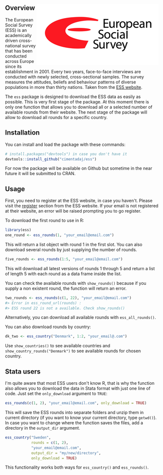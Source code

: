 
Overview <img src="man/figures/ess_logo.png" align="right" />
-------------------------------------------------------------

The European Social Survey (ESS) is an academically driven cross-national survey that has been conducted across Europe since its establishment in 2001. Every two years, face-to-face interviews are conducted with newly selected, cross-sectional samples. The survey measures the attitudes, beliefs and behaviour patterns of diverse populations in more than thirty nations. Taken from the [ESS website](http://www.europeansocialsurvey.org/about/).

The `ess` package is designed to download the ESS data as easily as possible. This is very first stage of the package. At this moment there is only one function that allows you to download all or a selected number of available rounds from their website. The next stage of the package will allow to download all rounds for a specific country.

Installation
------------

You can install and load the package with these commands:

``` r
# install.packages("devtools") in case you don't have it
devtools::install_github("cimentadaj/ess")
```

For now the package will be available on Github but sometime in the near future it will be submitted to CRAN.

Usage
-----

First, you need to register at the ESS website, in case you haven't. Please visit the [register](http://www.europeansocialsurvey.org/user/new) section from the ESS website. If your email is not registered at their website, an error will be raised prompting you to go register.

To download the first round to use in R:

``` r
library(ess)
one_round <- ess_rounds(1, "your_email@email.com")
```

This will return a list object with round 1 in the first slot. You can also download several rounds by just supplying the number of rounds.

``` r
five_rounds <- ess_rounds(1:5, "your_email@email.com")
```

This will download all latest versions of rounds 1 through 5 and return a list of length 5 with each round as a data frame inside the list.

You can check the available rounds with `show_rounds()` because if you supply a non existent round, the function will return an error.

``` r
two_rounds <- ess_rounds(c(1, 22), "your_email@email.com")
#> Error in ess_round_url(rounds) : 
#> ESS round 22 is not a available. Check show_rounds() 
```

Alternatively, you can download all available rounds with `ess_all_rounds()`.

You can also download rounds by country:

``` r
dk_two <- ess_country("Denmark", 1:2, "your_email@.com")
```

Use `show_countries()` to see available countries and `show_country_rounds("Denmark")` to see available rounds for chosen country.

Stata users
-----------

I'm quite aware that most ESS users don't know R, that is why the function also allows you to download the data in Stata format with just one line of code. Just set the `only_download` argument to `TRUE`:

``` r
ess_rounds(c(1, 2), "your_email@email.com", only_download = TRUE)
```

This will save the ESS rounds into separate folders and unzip them in current directory (if you want to know your current directory, type `getwd()`). In case you want to change where the function saves the files, add a directory in the `output_dir` argument.

``` r
ess_country("Sweden",
            rounds = c(1, 2),
            "your_email@email.com",
            output_dir = "my/new/directory",
            only_download = TRUE)
```

This functionality works both ways for `ess_country()` and `ess_rounds()`.
